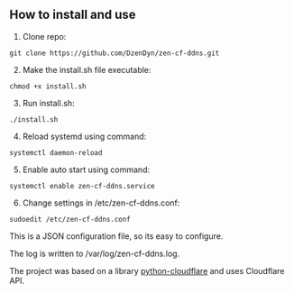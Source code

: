 ## How to install and use

1. Clone repo:

`git clone https://github.com/DzenDyn/zen-cf-ddns.git`

2. Make the install.sh file executable:

`chmod +x install.sh`

3. Run install.sh:

`./install.sh`

4. Reload systemd using command: 

`systemctl daemon-reload`

5. Enable auto start using command:

`systemctl enable zen-cf-ddns.service`

6. Change settings in /etc/zen-cf-ddns.conf:

`
sudoedit /etc/zen-cf-ddns.conf
`

This is a JSON configuration file, so its easy to configure.

The log is written to /var/log/zen-cf-ddns.log.

The project was based on a library [python-cloudflare](https://github.com/cloudflare/python-cloudflare "python-cloudflare") and uses Cloudflare API.